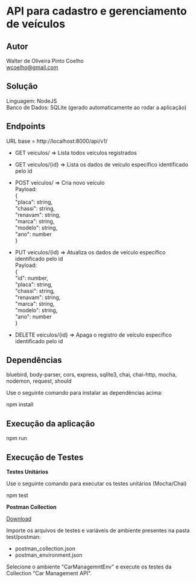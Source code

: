 # API para cadastro e gerenciamento de veículos

## Autor
Walter de Oliveira Pinto Coelho  
wcoelho@gmail.com  
  

## Solução
  
Linguagem: NodeJS  
Banco de Dados: SQLite (gerado automaticamente ao rodar a aplicação)  
  
## Endpoints  
  
URL base = http://localhost:8000/api/v1/ 

* GET veiculos/ => Lista todos veículos registrados
  
* GET veiculos/{id} => Lista os dados de veículo específico identificado pelo id 
    
* POST veiculos/ => Cria novo veículo  
Payload:  
{  
    "placa": string,  
    "chassi": string,  
    "renavam": string,  
    "marca": string,  
    "modelo": string,   
    "ano": number  
}  
  
* PUT veiculos/{id} => Atualiza os dados de veículo específico identificado pelo id  
Payload:  
{  
    "id": number,  
    "placa": string,  
    "chassi": string,  
    "renavam": string,    
    "marca": string,  
    "modelo": string,   
    "ano": number  
}  
  
* DELETE veiculos/{id} => Apaga o registro de veículo específico identificado pelo id  

## Dependências  
  
bluebird, body-parser, cors, express, sqlite3, chai, chai-http, mocha, nodemon, request, should  
  
Use o seguinte comando para instalar as dependèncias acima:  
  
npm install

## Execução da aplicação  
  
npm run  
  
## Execução de Testes

**Testes Unitários**  

Use o seguinte comando para executar os testes unitários (Mocha/Chai)  
  
npm test

**Postman Collection**

[Download](https://www.getpostman.com/collection)

Importe os arquivos de testes e variáveis de ambiente presentes na pasta test/postman:  
* postman_collection.json
* postman_environment.json

Selecione o ambiente "CarManagemntEnv" e execute os testes da Collection "Car Management API".
